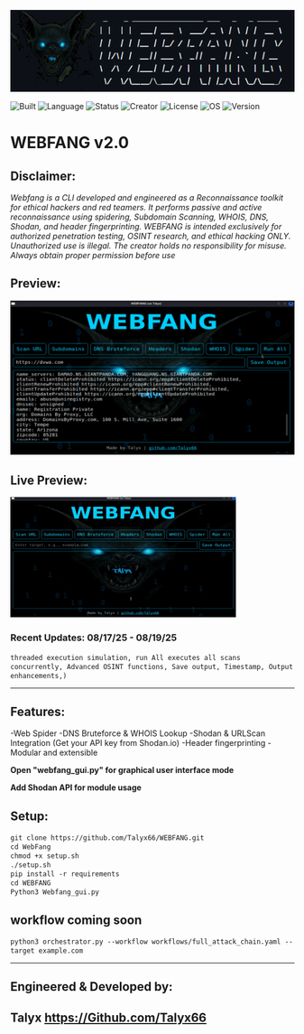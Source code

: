 ![screenshot 1](WEBFANG%20Screenshots/Webfang2.png)

![Built](https://img.shields.io/badge/Built%20For-Kali_Linux-8B0000?style=for-the-badge)
![Language](https://img.shields.io/badge/Python-3.13.5-blue?style=flat-square)
![Status](https://img.shields.io/badge/Status-Live-green?style=plastic)
![Creator](https://img.shields.io/badge/Made%20by-Talyx-purple?style=flat&logo=github)
![License](https://img.shields.io/badge/License-Proprietary-red?style=flat-square)
![OS](https://img.shields.io/badge/OS-Kali_Linux%20%7C%20Ubuntu%20%7C%20Windows-blue?style=flat-square)
![Version](https://img.shields.io/badge/Version-2.0-8B0000?style=flat-square)

# WEBFANG v2.0

## Disclaimer: 
 *Webfang is a  CLI developed and engineered as a Reconnaissance toolkit for ethical hackers and red teamers. It performs passive and active reconnaissance using spidering, Subdomain Scanning, WHOIS, DNS, Shodan, and header fingerprinting. WEBFANG is intended exclusively for authorized penetration testing, OSINT research, and ethical hacking ONLY. Unauthorized use is illegal. The creator holds no responsibility for misuse. Always obtain proper permission before use*

## Preview:
![screenshot 2](WEBFANG%20Screenshots/Webfang4.png)
## Live Preview:
![screenshot 3](WEBFANG%20Screenshots/WEBFANGpreview.gif)

### Recent Updates: 08/17/25 - 08/19/25
```
threaded execution simulation, run All executes all scans concurrently, Advanced OSINT functions, Save output, Timestamp, Output enhancements,)
```
---
## Features:
-Web Spider
-DNS Bruteforce & WHOIS Lookup
-Shodan & URLScan Integration  (Get your API key from Shodan.io)
-Header fingerprinting
-Modular and extensible

**Open "webfang_gui.py" for graphical user interface mode**

**Add Shodan API for module usage**
## Setup:
```
git clone https://github.com/Talyx66/WEBFANG.git
cd WebFang
chmod +x setup.sh
./setup.sh
pip install -r requirements
cd WEBFANG
Python3 Webfang_gui.py
```
## workflow coming soon
```
python3 orchestrator.py --workflow workflows/full_attack_chain.yaml --target example.com
```
---
## Engineered & Developed by: 
Talyx  https://Github.com/Talyx66
---                                                                                                                                                             
                                                                
